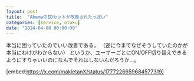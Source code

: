 ```yaml
---
layout: post
title:  "AbemaのEDカットが改善されたっぽい"
categories: [service, otaku]
date: "2024-04-08 00:00:00"
---
```


本当に困っていたのでいい改善である。
（逆に今までなぜそうしていたのかが本当にわけがわからない）
というか、ユーザーごとにON/OFF切り替えできるようにすりゃいいのになんでそれはしないんだろうか...。

[embed:https://x.com/makietanX/status/1777226659684577319]